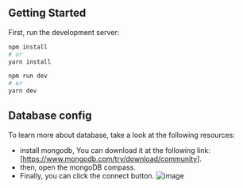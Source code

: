 ## Getting Started
First, run the development server:

```bash
npm install
# or
yarn install

npm run dev
# or
yarn dev
```

## Database config

To learn more about database, take a look at the following resources:

- install mongodb, You can download it at the following link: [https://www.mongodb.com/try/download/community].
- then, open the mongoDB compass.
- Finally, you can click the connect button.
![image](https://user-images.githubusercontent.com/48554914/160892025-724e8ba9-c71a-4a9d-bd71-fc51006ca8f2.png)



